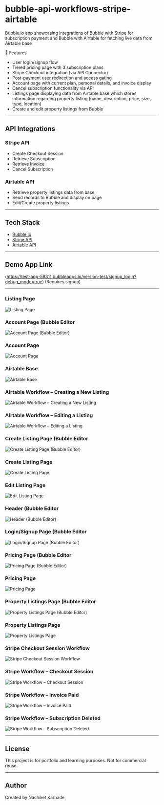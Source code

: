 # bubble-api-workflows-stripe-airtable
Bubble.io app showcasing integrations of Bubble with Stripe for subscription payment and Bubble with Airtable for fetching live data from Airtable base

🔧 Features

- User login/signup flow
- Tiered pricing page with 3 subscription plans
- Stripe Checkout integration (via API Connector)
- Post-payment user redirection and access gating
- Account page with current plan, personal details, and invoice display
- Cancel subscription functionality via API
- Listings page displaying data from Airtable base which stores information regarding property listing (name, description, price, size, type, location)
- Create and edit property listings from Bubble

---

## API Integrations

### Stripe API
- Create Checkout Session
- Retrieve Subscription
- Retrieve Invoice
- Cancel Subscription

### Airtable API
- Retrieve property listings data from base
- Send records to Bubble and display on page
- Edit/Create property listings

---

## Tech Stack
- [Bubble.io](https://bubble.io/)
- [Stripe API](https://stripe.com/docs/api)
- [Airtable API](https://airtable.com/api)

---

## Demo App Link
(https://test-app-58311.bubbleapps.io/version-test/signup_login?debug_mode=true)
(Requires signup)

---

### Listing Page
![Listing Page](screenshots/Create%20Listing%20Page.png)


### Account Page (Bubble Editor
![Account Page (Bubble Editor)](screenshots/Account%20Page%20(Bubble%20Editor).png)


### Account Page
![Account Page](screenshots/Account%20Page.png)


### Airtable Base
![Airtable Base](screenshots/Airtable%20Base%20.png)


### Airtable Workflow – Creating a New Listing
![Airtable Workflow – Creating a New Listing](screenshots/Airtable%20Workflow%20(Creating%20a%20new%20listing).png)


### Airtable Workflow – Editing a Listing
![Airtable Workflow – Editing a Listing](screenshots/Airtable%20Workflow%20(Editing%20a%20listing).png)


### Create Listing Page (Bubble Editor
![Create Listing Page (Bubble Editor)](screenshots/Create%20Listing%20Page%20(Bubble%20Editor).png)


### Create Listing Page
![Create Listing Page](screenshots/Create%20Listing%20Page.png)


### Edit Listing Page
![Edit Listing Page](screenshots/Edit%20Listing%20Page.png)


### Header (Bubble Editor
![Header (Bubble Editor)](screenshots/Header%20(Bubble%20Editor).png)


### Login/Signup Page (Bubble Editor
![Login/Signup Page (Bubble Editor)](screenshots/Login_Signup%20Page%20(Bubble%20Editor).png)


### Pricing Page (Bubble Editor
![Pricing Page (Bubble Editor)](screenshots/Pricing%20Page%20(Bubble%20Editor).png)


### Pricing Page
![Pricing Page](screenshots/Pricing%20Page.png)


### Property Listings Page (Bubble Editor
![Property Listings Page (Bubble Editor)](screenshots/Property%20Listings%20Page%20(Bubble%20Editor).png)


### Property Listings Page
![Property Listings Page](screenshots/Property%20Listings%20Page.png)


### Stripe Checkout Session Workflow
![Stripe Checkout Session Workflow](screenshots/Stripe%20Checkout%20Session%20Workflow.png)


### Stripe Workflow – Checkout Session
![Stripe Workflow – Checkout Session](screenshots/Stripe%20Workflow%20(checkout-session).png)


### Stripe Workflow – Invoice Paid
![Stripe Workflow – Invoice Paid](screenshots/Stripe%20Workflow%20(invoice-paid).png)


### Stripe Workflow – Subscription Deleted
![Stripe Workflow – Subscription Deleted](screenshots/Stripe%20Workflow%20(subscription-deleted).png)

---


## License
This project is for portfolio and learning purposes. Not for commercial reuse.

---

## Author
Created by Nachiket Karhade

